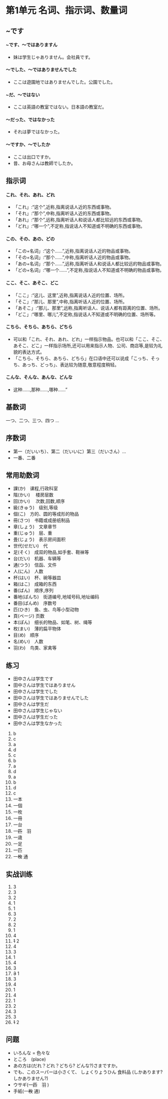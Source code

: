 # 第1单元 名词、指示词、数量词
## ~です
#### ~です、〜ではありますん
- 妹は学生じゃありません。会社員です。
#### 〜でした、〜ではありませんでした
- ここは遊園地ではありませんでした。公園でした。
#### ~だ、〜ではない
- ここは英語の教室ではない。日本語の教室だ。
#### 〜だった、ではなかった
- それは夢ではなかった。
#### 〜ですか、〜でしたか
- ここは出口ですか。
- 昔、お母さんは教師でしたか。
## 指示词
#### これ、それ、あれ、どれ
- 「これ」:“这个”,近称,指离说话人近的东西或事物。
- 「それ」:“那个”,中称,指离听话人近的东西或事物。
- 「あれ」:“那个”,远称,指离听话人和说话人都比较远的东西或事物。
- 「どれ」:“哪一个”,不定称,指说话人不知道或不明确的东西或事物。
#### この、その、あの、どの
- 「この+名词」:“这个……”,近称,指离说话人近的物品或事物。
- 「その+名词」:“那个……”,中称,指离听话人近的物品或事物。
- 「あの+名词」:“那个……”,远称,指离听话人和说话人都比较远的物品或事物。
- 「どの+名词」:“哪一个……”,不定称,指说话人不知道或不明确的物品或事物。
#### ここ、そこ、あそこ、どこ
- 「ここ」:“这儿、这里”,近称,指离说话人近的位置、场所。
- 「そこ」:“那儿、那里”,中称,指离听话人近的位置、场所。
- 「あそこ」:“那儿、那里”,远称,指离听话人、说话人都有距离的位置、场所。
- 「どこ」:“哪里、哪儿”,不定称,指说话人不知道或不明确的位置、场所等。
#### こちら、そちら、あちら、どちら
- 可以和「これ、それ、あれ、どれ」一样指示物品。也可以和「ここ、そこ、あそこ、どこ」一样指示场所,还可以用来指示人物、公司、商店等,是较为礼貌的表达方式。
- 「こちら、そちら、あちら、どちら」在口语中还可以说成「こっち、そっち、あっち、どっち」、表达较为随意,敬意程度稍轻。
#### こんな、そんな、あんな、どんな
- 这种……,那种……,哪种……”
## 基数词
一つ、二つ、三つ、四つ ...
## 序数词
- 第一（だいいち）、第二（だいいに）第三（だいさん）...
- 一番、二番
## 常用助数词
- 課(か)　课程,行政科室
- 階(かい) 　楼房层数
- 回(かい) 　次数,回数,顺序
- 級(きゅう)　级别,等级
- 個(こ)　方的、圆的等成形的物品
- 冊(さつ)　书籍或成册纸制品
- 章(しょう)　文章章节
- 重(じゅう)　层、重
- 畳(じょう)　表示房间面积
- 世代(せだい)　代
- 足(そく)　成双的物品,如手套、鞋袜等
- 台(だい)　机器、车辆等
- 通(つう)　信函、文件
- 人(にん)　人数
- 杯(はい)　杯、碗等器皿
- 箱(はこ)　成箱的东西
- 番(ばん)　顺序,序列
- 番地(ばんち)　街道编号,地域号码,地址编码
- 番目(ばんめ)　序数号
- 匹(ひき)　鱼、虫、鸟等小型动物
- 頁(ページ) 页数
- 本(ぽん)　细长的物品、如笔、树、绳等
- 枚(まい)　薄的扁平物体
- 目(め)　顺序
- 名(めい)　人数
- 羽(わ)　鸟类、家禽等
## 练习
- 田中さんは学生です
- 田中さんは学生ではありません
- 田中さんは学生でした
- 田中さんは学生ではありませんでした
- 田中さんは学生だ
- 田中さんは学生じゃない
- 田中さんは学生だった
- 田中さんは学生なかった
1. b
2. c
3. a
4. d
5. c
6. b
7. a
8. d
9. a
10. b
11. d
12. c
13. 一本
14. 一個
15. 一枚
16. 一冊
17. 一台
18. 一~~匹~~　羽
19. 一歳
20. 一足
21. 一匹
22. 一~~枚~~ 通
## 实战训练
1. 3
2. 3
3. 2 
4. 1
5. 1
6. 3
7. 2
8. 2
9. 1
10. 4
11. ~~1~~ 2
12. 4
13. 3
14. 1
15. 4
16. 3
17. ~~3~~ 1
18. 3
19. 4
20. 1
21. 4
22. 1
23. 2
24. 3
25. 3
26. ~~1~~ 2


## 问题
- いろんな = 色々な
- ところ　(place)
- あの方は(だれ？どれ？どちら? どんな?)さまですか。
- でも、このスーパーは小さくて、 しょくりょうひん 食料品 (しかあります? しかありません?)
- ウサギ(一~~匹~~　羽 )
- 手紙(一~~枚~~ 通)